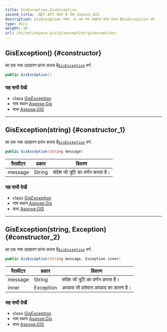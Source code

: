 ```yaml
---
title: GisException.GisException
second_title: .NET API संदर्भ के लिए Aspose.GIS
description: GisException नर्मत. क एक नय उदहरण प्ररंभ करत हैGisException वर्ग.
type: docs
weight: 10
url: /hi/net/aspose.gis/gisexception/gisexception/
---
```

## GisException() {#constructor}

का एक नया उदाहरण प्रारंभ करता है[`GisException`](../) वर्ग.

```csharp
public GisException()
```

### यह सभी देखें

* class [GisException](../)
* नाम स्थान [Aspose.Gis](../../gisexception/)
* सभा [Aspose.GIS](../../../)

---

## GisException(string) {#constructor_1}

का एक नया उदाहरण प्रारंभ करता है[`GisException`](../) वर्ग.

```csharp
public GisException(string message)
```

| पैरामीटर | प्रकार | विवरण |
| --- | --- | --- |
| message | String | संदेश जो त्रुटि का वर्णन करता है। |

### यह सभी देखें

* class [GisException](../)
* नाम स्थान [Aspose.Gis](../../gisexception/)
* सभा [Aspose.GIS](../../../)

---

## GisException(string, Exception) {#constructor_2}

का एक नया उदाहरण प्रारंभ करता है[`GisException`](../) वर्ग.

```csharp
public GisException(string message, Exception inner)
```

| पैरामीटर | प्रकार | विवरण |
| --- | --- | --- |
| message | String | संदेश जो त्रुटि का वर्णन करता है। |
| inner | Exception | अपवाद जो वर्तमान अपवाद का कारण है। |

### यह सभी देखें

* class [GisException](../)
* नाम स्थान [Aspose.Gis](../../gisexception/)
* सभा [Aspose.GIS](../../../)



